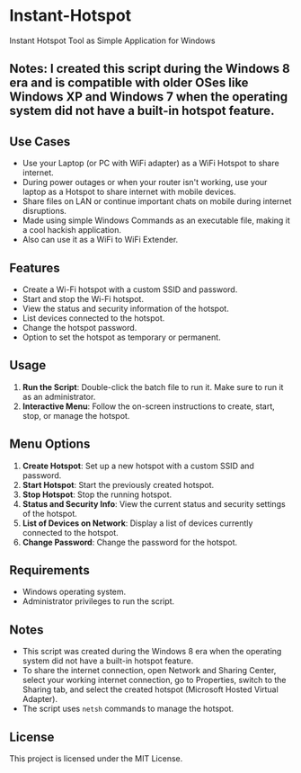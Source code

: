 # Instant-Hotspot
Instant Hotspot Tool as Simple Application for Windows

## Notes: I created this script during the Windows 8 era and is compatible with older OSes like Windows XP and Windows 7 when the operating system did not have a built-in hotspot feature.

## Use Cases

- Use your Laptop (or PC with WiFi adapter) as a WiFi Hotspot to share internet.
- During power outages or when your router isn't working, use your laptop as a Hotspot to share internet with mobile devices.
- Share files on LAN or continue important chats on mobile during internet disruptions.
- Made using simple Windows Commands as an executable file, making it a cool hackish application.
- Also can use it as a WiFi to WiFi Extender.

## Features

- Create a Wi-Fi hotspot with a custom SSID and password.
- Start and stop the Wi-Fi hotspot.
- View the status and security information of the hotspot.
- List devices connected to the hotspot.
- Change the hotspot password.
- Option to set the hotspot as temporary or permanent.

## Usage

1. **Run the Script**: Double-click the batch file to run it. Make sure to run it as an administrator.
2. **Interactive Menu**: Follow the on-screen instructions to create, start, stop, or manage the hotspot.

## Menu Options

1. **Create Hotspot**: Set up a new hotspot with a custom SSID and password.
2. **Start Hotspot**: Start the previously created hotspot.
3. **Stop Hotspot**: Stop the running hotspot.
4. **Status and Security Info**: View the current status and security settings of the hotspot.
5. **List of Devices on Network**: Display a list of devices currently connected to the hotspot.
6. **Change Password**: Change the password for the hotspot.

## Requirements

- Windows operating system.
- Administrator privileges to run the script.

## Notes

- This script was created during the Windows 8 era when the operating system did not have a built-in hotspot feature.
- To share the internet connection, open Network and Sharing Center, select your working internet connection, go to Properties, switch to the Sharing tab, and select the created hotspot (Microsoft Hosted Virtual Adapter).
- The script uses `netsh` commands to manage the hotspot.

## License

This project is licensed under the MIT License.
